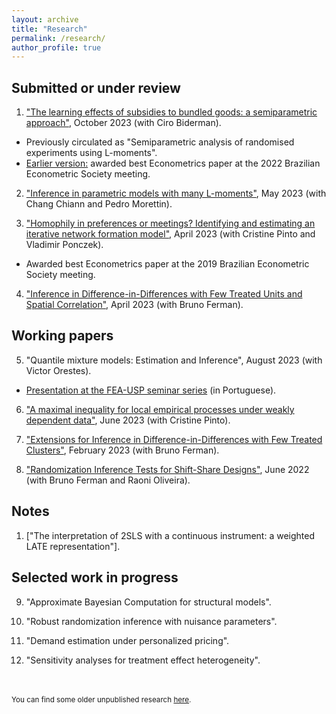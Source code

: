 ```yaml
---
layout: archive
title: "Research"
permalink: /research/
author_profile: true
---
```


Submitted or under review
-----

1. ["The learning effects of subsidies to bundled goods: a semiparametric approach"](https://arxiv.org/abs/2311.01217), October 2023 (with Ciro Biderman).
* Previously circulated as "Semiparametric analysis of randomised experiments using L-moments".
* [Earlier version:](https://www.ime.usp.br/~alvarez/wp/sare.pdf) awarded best Econometrics paper at the 2022 Brazilian Econometric Society meeting.

2. ["Inference in parametric models with many L-moments"](https://arxiv.org/abs/2210.04146), May 2023 (with Chang Chiann and Pedro Morettin). 

3. ["Homophily in preferences or meetings? Identifying and estimating an iterative network formation model"](https://arxiv.org/abs/2201.06694), April 2023 (with Cristine Pinto and Vladimir Ponczek). 
* Awarded best Econometrics paper at the 2019 Brazilian Econometric Society meeting.

4. ["Inference in Difference-in-Differences with Few Treated Units and Spatial Correlation"](https://arxiv.org/abs/2006.16997), April 2023 (with Bruno Ferman).


Working papers
-----

5. "Quantile mixture models: Estimation and Inference", August 2023 (with Victor Orestes).
* [Presentation at the FEA-USP seminar series](https://www.youtube.com/watch?v=dTlgx4WyTGM) (in Portuguese).

6. ["A maximal inequality for local empirical processes under weakly dependent data"](https://arxiv.org/abs/2307.01328), June 2023 (with Cristine Pinto).

7. ["Extensions for Inference in Difference-in-Differences with Few Treated Clusters"](https://arxiv.org/abs/2302.03131), February 2023 (with Bruno Ferman). 


8. ["Randomization Inference Tests for Shift-Share Designs"](https://arxiv.org/abs/2206.00999), June 2022 (with Bruno Ferman and Raoni Oliveira). 


Notes
-----

1. ["The interpretation of 2SLS with a continuous instrument: a weighted LATE representation"].

Selected work in progress
-----

9. "Approximate Bayesian Computation for structural models".

10. "Robust randomization inference with nuisance parameters".

11. "Demand estimation under personalized pricing".

12. "Sensitivity analyses for treatment effect heterogeneity".



<br/>
<br/>
<sub>You can find some older unpublished research <a href="/old">here</a>.</sub>
